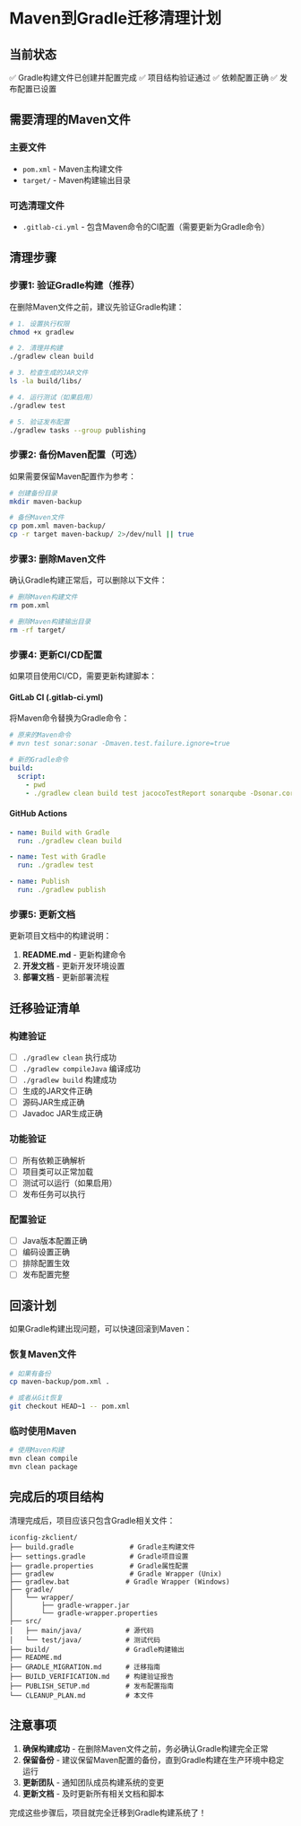# Maven到Gradle迁移清理计划

## 当前状态
✅ Gradle构建文件已创建并配置完成
✅ 项目结构验证通过
✅ 依赖配置正确
✅ 发布配置已设置

## 需要清理的Maven文件

### 主要文件
- `pom.xml` - Maven主构建文件
- `target/` - Maven构建输出目录

### 可选清理文件
- `.gitlab-ci.yml` - 包含Maven命令的CI配置（需要更新为Gradle命令）

## 清理步骤

### 步骤1: 验证Gradle构建（推荐）
在删除Maven文件之前，建议先验证Gradle构建：

```bash
# 1. 设置执行权限
chmod +x gradlew

# 2. 清理并构建
./gradlew clean build

# 3. 检查生成的JAR文件
ls -la build/libs/

# 4. 运行测试（如果启用）
./gradlew test

# 5. 验证发布配置
./gradlew tasks --group publishing
```

### 步骤2: 备份Maven配置（可选）
如果需要保留Maven配置作为参考：

```bash
# 创建备份目录
mkdir maven-backup

# 备份Maven文件
cp pom.xml maven-backup/
cp -r target maven-backup/ 2>/dev/null || true
```

### 步骤3: 删除Maven文件
确认Gradle构建正常后，可以删除以下文件：

```bash
# 删除Maven构建文件
rm pom.xml

# 删除Maven构建输出目录
rm -rf target/
```

### 步骤4: 更新CI/CD配置
如果项目使用CI/CD，需要更新构建脚本：

#### GitLab CI (.gitlab-ci.yml)
将Maven命令替换为Gradle命令：

```yaml
# 原来的Maven命令
# mvn test sonar:sonar -Dmaven.test.failure.ignore=true

# 新的Gradle命令
build:
  script:
    - pwd
    - ./gradlew clean build test jacocoTestReport sonarqube -Dsonar.core.codeCoveragePlugin=jacoco
```

#### GitHub Actions
```yaml
- name: Build with Gradle
  run: ./gradlew clean build

- name: Test with Gradle
  run: ./gradlew test

- name: Publish
  run: ./gradlew publish
```

### 步骤5: 更新文档
更新项目文档中的构建说明：

1. **README.md** - 更新构建命令
2. **开发文档** - 更新开发环境设置
3. **部署文档** - 更新部署流程

## 迁移验证清单

### 构建验证
- [ ] `./gradlew clean` 执行成功
- [ ] `./gradlew compileJava` 编译成功
- [ ] `./gradlew build` 构建成功
- [ ] 生成的JAR文件正确
- [ ] 源码JAR生成正确
- [ ] Javadoc JAR生成正确

### 功能验证
- [ ] 所有依赖正确解析
- [ ] 项目类可以正常加载
- [ ] 测试可以运行（如果启用）
- [ ] 发布任务可以执行

### 配置验证
- [ ] Java版本配置正确
- [ ] 编码设置正确
- [ ] 排除配置生效
- [ ] 发布配置完整

## 回滚计划

如果Gradle构建出现问题，可以快速回滚到Maven：

### 恢复Maven文件
```bash
# 如果有备份
cp maven-backup/pom.xml .

# 或者从Git恢复
git checkout HEAD~1 -- pom.xml
```

### 临时使用Maven
```bash
# 使用Maven构建
mvn clean compile
mvn clean package
```

## 完成后的项目结构

清理完成后，项目应该只包含Gradle相关文件：

```
iconfig-zkclient/
├── build.gradle              # Gradle主构建文件
├── settings.gradle           # Gradle项目设置
├── gradle.properties         # Gradle属性配置
├── gradlew                   # Gradle Wrapper (Unix)
├── gradlew.bat              # Gradle Wrapper (Windows)
├── gradle/
│   └── wrapper/
│       ├── gradle-wrapper.jar
│       └── gradle-wrapper.properties
├── src/
│   ├── main/java/           # 源代码
│   └── test/java/           # 测试代码
├── build/                   # Gradle构建输出
├── README.md
├── GRADLE_MIGRATION.md      # 迁移指南
├── BUILD_VERIFICATION.md    # 构建验证报告
├── PUBLISH_SETUP.md         # 发布配置指南
└── CLEANUP_PLAN.md          # 本文件
```

## 注意事项

1. **确保构建成功** - 在删除Maven文件之前，务必确认Gradle构建完全正常
2. **保留备份** - 建议保留Maven配置的备份，直到Gradle构建在生产环境中稳定运行
3. **更新团队** - 通知团队成员构建系统的变更
4. **更新文档** - 及时更新所有相关文档和脚本

完成这些步骤后，项目就完全迁移到Gradle构建系统了！

